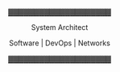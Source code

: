 <p align="center">▓▓▓▓▓▓▓▓▓▓▓▓▓▓▓▓▓▓▓▓</p>
<p align="center">System Architect</p>
<p align="center">Software  |  DevOps  |  Networks</p>
<p align="center">▓▓▓▓▓▓▓▓▓▓▓▓▓▓▓▓▓▓▓▓</p>
